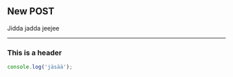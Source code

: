 ## New POST

Jidda jadda jeejee

---

### This is a header

```JavaScript
console.log('jäsää');
```
